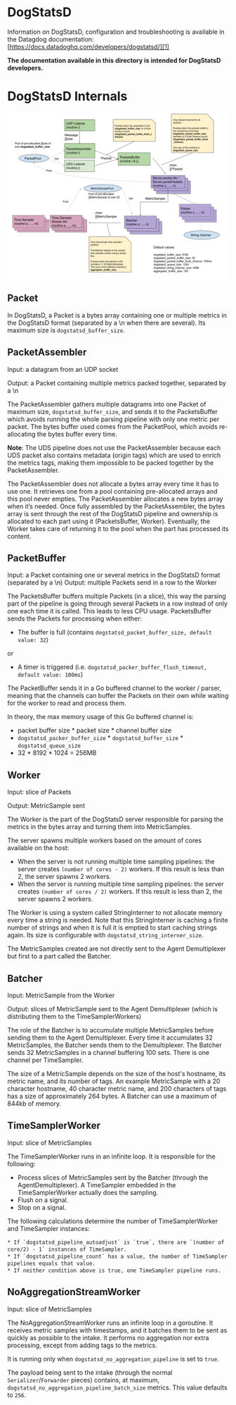 # DogStatsD

Information on DogStatsD, configuration and troubleshooting is available in the Datagdog documentation:
[https://docs.datadoghq.com/developers/dogstatsd/][1]

**The documentation available in this directory is intended for DogStatsD developers.**

[1]: https://docs.datadoghq.com/developers/dogstatsd/

# DogStatsD Internals

![DogStatsD Internals Schema](internals_schema.png)

## Packet

In DogStatsD, a Packet is a bytes array containing one or multiple metrics in the DogStatsD format (separated by a \n when there are several). Its maximum size is `dogstatsd_buffer_size`.

## PacketAssembler

Input: a datagram from an UDP socket

Output: a Packet containing multiple metrics packed together, separated by a \n

The PacketAssembler gathers multiple datagrams into one Packet of maximum size, `dogstatsd_buffer_size`, and sends it to the PacketsBuffer which avoids running the whole parsing pipeline with only one metric per packet. The bytes buffer used comes from the PacketPool, which avoids re-allocating the bytes buffer every time.

**Note**: The UDS pipeline does not use the PacketAssembler because each UDS packet also contains metadata (origin tags) which are used to enrich the metrics tags, making them impossible to be packed together by the PacketAssembler.

The PacketAssembler does not allocate a bytes array every time it has to use one. It retrieves one from a pool containing pre-allocated arrays and this pool never empties. The PacketAssembler allocates a new bytes array when it’s needed.
Once fully assembled by the PacketAssembler, the bytes array is sent through the rest of the DogStatsD pipeline and ownership is allocated to each part using it (PacketsBuffer, Worker). Eventually, the Worker takes care of returning it to the pool when the part has processed its content.

## PacketBuffer

Input: a Packet containing one or several metrics in the DogStatsD format (separated by a \n)
Output: multiple Packets send in a row to the Worker

The PacketsBuffer buffers multiple Packets (in a slice), this way the parsing part of the pipeline is going through several Packets in a row instead of only one each time it is called. This leads to less CPU usage. PacketsBuffer sends the Packets for processing when either:

* The buffer is full (contains `dogstatsd_packet_buffer_size, default value: 32`)

or

* A timer is triggered (i.e. `dogstatsd_packer_buffer_flush_timeout, default value: 100ms`)

The PacketBuffer sends it in a Go buffered channel to the worker / parser, meaning that the channels can buffer the Packets on their own while waiting for the worker to read and process them.

In theory, the max memory usage of this Go buffered channel is:

  * packet buffer size * packet size * channel buffer size
  * `dogstatsd_packer_buffer_size` * `dogstatsd_buffer_size` * `dogstatsd_queue_size`
  * 32 * 8192 * 1024 =  256MB

## Worker

Input: slice of Packets

Output: MetricSample sent

The Worker is the part of the DogStatsD server responsible for parsing the metrics in the bytes array and turning them into MetricSamples.

The server spawns multiple workers based on the amount of cores available on the host:

  * When the server is not running multiple time sampling pipelines: the server creates `(number of cores - 2)` workers. If this result is less than 2, the server spawns 2 workers.
  * When the server is running multiple time sampling pipelines: the server creates `(number of cores / 2)` workers.  If this result is less than 2, the server spawns 2 workers.

The Worker is using a system called StringInterner to not allocate memory every time a string is needed. Note that this StringInterner is caching a finite number of strings and when it is full it is emptied to start caching strings again. Its size is configurable with `dogstatsd_string_interner_size`.

The MetricSamples created are not directly sent to the Agent Demultiplexer but first to a part called the Batcher.

## Batcher

Input: MetricSample from the Worker

Output: slices of MetricSample sent to the Agent Demultiplexer (which is distributing them to the TimeSamplerWorkers)

The role of the Batcher is to accumulate multiple MetricSamples before sending them to the Agent Demultiplexer. Every time it accumulates 32 MetricSamples, the Batcher sends them to the Demultiplexer. The Batcher sends 32 MetricSamples in a channel buffering 100 sets. There is one channel per TimeSampler.

The size of a MetricSample depends on the size of the host's hostname, its metric name, and its number of tags. An example MetricSample with a 20 character hostname, 40 character metric name, and 200 characters of tags has a size of approximately 264 bytes. A Batcher can use a maximum of 844kb of memory.

## TimeSamplerWorker

Input: slice of MetricSamples

The TimeSamplerWorker runs in an infinite loop. It is responsible for the following:

  * Process slices of MetricSamples sent by the Batcher (through the AgentDemultiplexer). A TimeSampler embedded in the TimeSamplerWorker actually does the sampling.
  * Flush on a signal.
  * Stop on a signal.

The following calculations determine the number of TimeSamplerWorker and TimeSampler instances:

    * If `dogstatsd_pipeline_autoadjust` is `true`, there are `(number of core/2) - 1` instances of TimeSampler.
    * If `dogstatsd_pipeline_count` has a value, the number of TimeSampler pipelines equals that value.
    * If neither condition above is true, one TimeSampler pipeline runs.

## NoAggregationStreamWorker

Input: slice of MetricSamples

The NoAggregationStreamWorker runs an infinite loop in a goroutine. It receives metric samples with timestamps, and it batches them to be sent as quickly as possible to the intake. It performs no aggregation nor extra processing, except from adding tags to the metrics.

It is running only when `dogstatsd_no_aggregation_pipeline` is set to `true`.

The payload being sent to the intake (through the normal `Serializer`/`Forwarder` pieces) contains, at maximum, `dogstatsd_no_aggregation_pipeline_batch_size` metrics. This value defaults to `256`.
